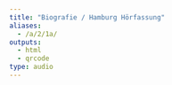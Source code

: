 ```yaml
---
title: "Biografie / Hamburg Hörfassung"
aliases:
  - /a/2/1a/
outputs:
  - html
  - qrcode
type: audio
---
```

